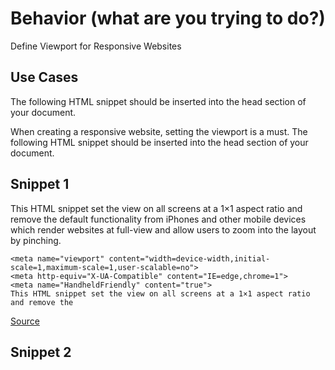 <!-- Template Snippet File

  this file is a basic template to help you start a new snippet file
  you're not required to use these headers, but they can help break the ice

-->

# Behavior (what are you trying to do?)

Define Viewport for Responsive Websites

## Use Cases

The following HTML snippet should be inserted into the head section of your
document.

When creating a responsive website, setting the viewport is a must. The
following HTML snippet should be inserted into the head section of your
document.

## Snippet 1

This HTML snippet set the view on all screens at a 1×1 aspect ratio and remove
the default functionality from iPhones and other mobile devices which render
websites at full-view and allow users to zoom into the layout by pinching.

```language_name
<meta name="viewport" content="width=device-width,initial-scale=1,maximum-scale=1,user-scalable=no">
<meta http-equiv="X-UA-Compatible" content="IE=edge,chrome=1">
<meta name="HandheldFriendly" content="true">
This HTML snippet set the view on all screens at a 1×1 aspect ratio and remove the
```

[Source](https://catswhocode.com/html-snippets/)

## Snippet 2

<!--
  another piece of code that does (almost) the same thing in a different way
  explain this one too!
-->

```language_name

```
